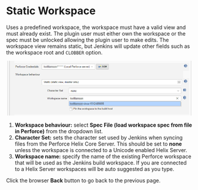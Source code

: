 ﻿# Static Workspace
Uses a predefined workspace, the workspace must have a valid view and must already exist. The plugin user must either own the workspace or the spec must be unlocked allowing the plugin user to make edits. The workspace view remains static, but Jenkins will update other fields such as the workspace root and `CLOBBER` option.

![Static Workspace Configuration](images/staticworkspace.png)

1. **Workspace behaviour:** select **Spec File (load workspace spec from file in Perforce)** from the dropdown list. 
2. **Character Set:** sets the character set used by Jenkins when syncing files from the Perforce Helix Core Server. This should be set to **none** unless the workspace is connected to a Unicode enabled Helix Server. 
3. **Workspace name:** specify the name of the existing Perforce workspace that will be used as the Jenkins build workspace. If you are connected to a Helix Server workspaces will be auto suggested as you type. 

Click the browser **Back** button to go back to the previous page. 
